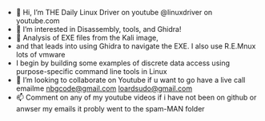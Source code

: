 - 👋 Hi, I’m THE Daily Linux Driver on youtube @linuxdriver on youtube.com
- 👀 I’m interested in Disassembly, tools, and Ghidra!
- 🌱 Analysis of EXE files from the Kali image,
-  and that leads into using Ghidra to navigate the EXE. I also use R.E.Mnux lots of vmware
-  I begin by building some examples of discrete data access using purpose-specific command line tools in Linux
- 💞️ I’m looking to collaborate on Youtube if u want to go have a live call emailme nbgcode@gmail.com loardsudo@gmail.com
- 📫 Comment on any of my youtube videos if i have not been on github or anwser my emails it probly went to the spam-MAN folder

<!---
linuxslave/linuxslave is a ✨ special ✨ repository because its `README.md` (this file) appears on your GitHub profile.
You can click the Preview link to take a look at your changes.
--->
